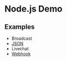 # Node.js Demo

## Examples

* Broadcast
* [JSON](./md/json.md)
* Livechat
* [Webhook](./md/webhook.md)